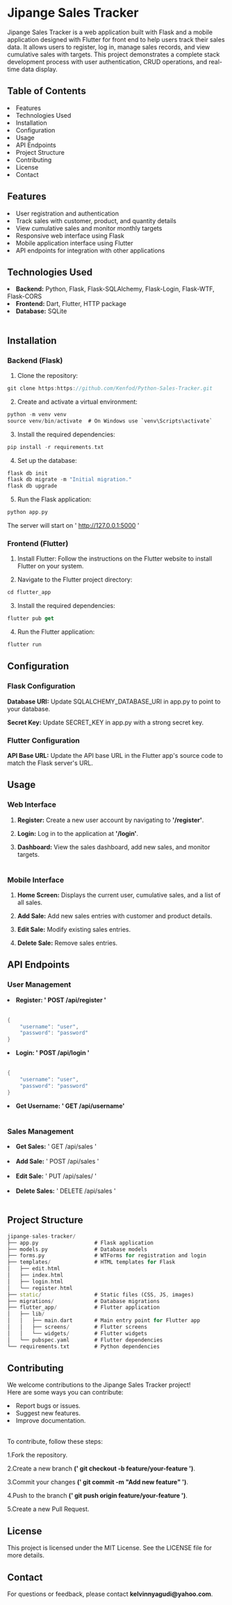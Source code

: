 <h1>Jipange Sales Tracker</h1>

Jipange Sales Tracker is a web application built with Flask and a mobile application designed with Flutter for front end to help users track their sales data. It allows users to register, log in, manage sales records, and view cumulative sales with targets. This project demonstrates a complete stack development process with user authentication, CRUD operations, and real-time data display.

<h2>Table of Contents</h2>

<li>Features</li>
<li>Technologies Used</li>
<li>Installation</li>
<li>Configuration</li>
<li>Usage</li>
<li>API Endpoints</li>
<li>Project Structure</li>
<li>Contributing</li>
<li>License</li>
<li>Contact</li>

<h2>Features</h2>

<li>User registration and authentication</li>
<li>Track sales with customer, product, and quantity details</li>
<li>View cumulative sales and monitor monthly targets</li>
<li>Responsive web interface using Flask</li>
<li>Mobile application interface using Flutter</li>
<li>API endpoints for integration with other applications</li>

<h2>Technologies Used</h2>
<li><b>Backend:</b> Python, Flask, Flask-SQLAlchemy, Flask-Login, Flask-WTF, Flask-CORS</li>
<li><b>Frontend:</b> Dart, Flutter, HTTP package</li>
<li><b>Database:</b> SQLite</li><br>

<h2>Installation</h2>
<h3>Backend (Flask)</h3>

1. Clone the repository:

```dart
git clone https:https://github.com/Kenfod/Python-Sales-Tracker.git
```
2. Create and activate a virtual environment:

```dart
python -m venv venv
source venv/bin/activate  # On Windows use `venv\Scripts\activate`
```

3. Install the required dependencies:

```dart
pip install -r requirements.txt
```

4. Set up the database:

```dart
flask db init
flask db migrate -m "Initial migration."
flask db upgrade
```

5. Run the Flask application:

```dart
python app.py
```
The server will start on ' http://127.0.0.1:5000 '

<h3>Frontend (Flutter)</h3>

1. Install Flutter:
Follow the instructions on the Flutter website to install Flutter on your system.

2. Navigate to the Flutter project directory:

```dart
cd flutter_app
```

3. Install the required dependencies:

```dart
flutter pub get
```

4. Run the Flutter application:

```dart
flutter run
```

<h2>Configuration</h2>

<h3>Flask Configuration</h3>
<b>Database URI:</b> Update SQLALCHEMY_DATABASE_URI in app.py to point to your database.

<b>Secret Key:</b> Update SECRET_KEY in app.py with a strong secret key.<br>

<h3>Flutter Configuration</h3>
<b>API Base URL:</b> Update the API base URL in the Flutter app's source code to match the Flask server's URL.

<h2>Usage</h2>

<h3>Web Interface</h3>

1. <b>Register:</b> Create a new user account by navigating to <b>'/register'</b>.

2. <b>Login:</b> Log in to the application at <b>'/login'</b>.

3. <b>Dashboard:</b> View the sales dashboard, add new sales, and monitor targets.<br><br>

<h3>Mobile Interface</h3>

1. <b>Home Screen:</b> Displays the current user, cumulative sales, and a list of all sales.

2. <b>Add Sale:</b> Add new sales entries with customer and product details.

3. <b>Edit Sale:</b> Modify existing sales entries.

4. <b>Delete Sale:</b> Remove sales entries.

<h2>API Endpoints</h2>
<h3>User Management</h3>
<li><b>Register: ' POST /api/register '</b></li><br>

```dart
{
    "username": "user",
    "password": "password"
}
```

<li><b>Login: ' POST /api/login '</b></li><br>

```dart
{
    "username": "user",
    "password": "password"
}
```
<li><b>Get Username: ' GET /api/username'</b></li><br>

<h3>Sales Management</h3>

<li><b>Get Sales:</b> ' GET /api/sales '</li><br>
<li><b>Add Sale:</b> ' POST /api/sales '</li><br>
<li><b>Edit Sale:</b> ' PUT /api/sales/<id> '</li><br>
<li><b>Delete Sales:</b> ' DELETE /api/sales<id> '</li><br>

<h2>Project Structure</h2>

```dart
jipange-sales-tracker/
├── app.py                  # Flask application
├── models.py               # Database models
├── forms.py                # WTForms for registration and login
├── templates/              # HTML templates for Flask
│   ├── edit.html
│   ├── index.html
│   ├── login.html
│   └── register.html
├── static/                 # Static files (CSS, JS, images)
├── migrations/             # Database migrations
├── flutter_app/            # Flutter application
│   ├── lib/
│   │   ├── main.dart       # Main entry point for Flutter app
│   │   ├── screens/        # Flutter screens
│   │   └── widgets/        # Flutter widgets
│   └── pubspec.yaml        # Flutter dependencies
└── requirements.txt        # Python dependencies

```

<h2>Contributing</h2>
  
We welcome contributions to the Jipange Sales Tracker project!<br> Here are some ways you can contribute:

<li>Report bugs or issues.</li>
<li>Suggest new features.</li>
<li>Improve documentation.</li><br>

To contribute, follow these steps:

1.Fork the repository.

2.Create a new branch <b>(' git checkout -b feature/your-feature ')</b>.

3.Commit your changes <b>(' git commit -m "Add new feature" ')</b>.

4.Push to the branch <b>(' git push origin feature/your-feature ')</b>.

5.Create a new Pull Request.

<h2>License</h2>
This project is licensed under the MIT License. See the LICENSE file for more details.

<h2>Contact</h2>
For questions or feedback, please contact <b>kelvinnyagudi@yahoo.com</b>.
